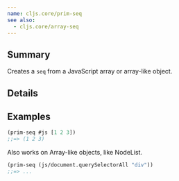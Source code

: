 ```yaml
---
name: cljs.core/prim-seq
see also:
  - cljs.core/array-seq
---
```


## Summary

Creates a `seq` from a JavaScript array or array-like object.

## Details

## Examples

```clj
(prim-seq #js [1 2 3])
;;=> (1 2 3)
```

Also works on Array-like objects, like NodeList.

```clj
(prim-seq (js/document.querySelectorAll "div"))
;;=> ...
```

